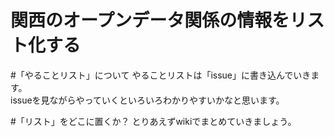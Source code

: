 関西のオープンデータ関係の情報をリスト化する
====

#「やることリスト」について
やることリストは「issue」に書き込んでいきます。  
issueを見ながらやっていくといろいろわかりやすいかなと思います。

#「リスト」をどこに置くか？
とりあえずwikiでまとめていきましょう。
